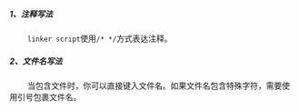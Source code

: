 ##### 1、注释写法
&nbsp;&nbsp;&nbsp;&nbsp;&nbsp;&nbsp;&nbsp;&nbsp;`linker script`使用`/* */`方式表达注释。

##### 2、文件名写法

&nbsp;&nbsp;&nbsp;&nbsp;&nbsp;&nbsp;&nbsp;&nbsp;当包含文件时，你可以直接键入文件名。如果文件名包含特殊字符，需要使用引号包裹文件名。